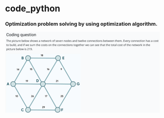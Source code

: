 # code_python
### Optimization problem solving by using optimization algorithm.


![Problem description](./exo.png)
